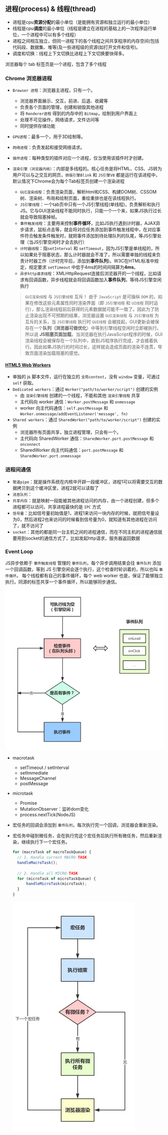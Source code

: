## 进程(process) & 线程(thread)
* 进程是cpu**资源分配**的最小单位（是能拥有资源和独立运行的最小单位）
* 线程是cpu**调度**的最小单位（线程是建立在进程的基础上的一次程序运行单位，一个进程中可以有多个线程）
* 进程之间相互独立，但同一进程下的各个线程之间共享程序的内存空间(包括代码段、数据集、堆等)及一些进程级的资源(如打开文件和信号)。
* 调度和切换：线程上下文切换比进程上下文切换要快得多。

浏览器每个 tab 标签页是一个进程，包含了多个线程

### Chrome 浏览器进程
* `Browser 进程`：浏览器主进程，只有一个。
  * 浏览器界面展示、交互，前进、后退、收藏等
  * 负责各个页面的管理，创建和销毁其他进程
  * 将 `Renderer进程` 得到的内存中的 `Bitmap`，绘制到用户界面上
  * 处理不可见操作，网络请求，文件访问等
  * 同时提供存储功能
* `GPU进程`：最多一个，用于3D绘制等。
* `网络进程`：负责发起和接受网络请求。
* `插件进程`：每种类型的插件对应一个进程，仅当使用该插件时才创建。
* `渲染引擎（浏览器内核）`：内部是多线程的。核心任务是将HTML、CSS、JS转为用户可以与之交互的网页，`排版引擎Blink` 和 `JS引擎V8` 都是运行在该进程中，默认情况下Chrome会为每个Tab标签页创建一个渲染进程
  * `GUI渲染线程`：负责渲染页面，解析html和CSS、构建DOM树、CSSOM树、渲染树、布局和绘制页面，重绘重排也是在该线程执行。
  * `JS引擎线程`：一个tab页中只有一个JS引擎线程(单线程)，负责解析和执行JS。它与GUI渲染线程不能同时执行，只能一个一个来，如果JS执行过长就会导致阻塞掉帧。
  * `事件触发线程`：主要用来控制**事件循环**，比如JS执行遇到计时器，AJAX异步请求，鼠标点击等，就会将对应任务添加到事件触发线程中，在对应事件符合触发条件触发时，就把事件添加到待处理队列的队尾，等JS引擎处理（当JS引擎空闲时才会去执行）
  * `计时器线程`：指`setInterval` 和 `setTimeout`，因为JS引擎是单线程的，所以如果处于阻塞状态，那么计时器就会不准了，所以需要单独的线程来负责计时器工作（计时完毕后，添加到**事件队列**)。W3C在HTML标准中规定，规定要求 `setTimeout` 中低于4ms的时间间隔算为**4ms**。
  * `异步http请求线程`：XMLHttpRequest连接后浏览器开的一个线程，比如请求有回调函数，异步线程就会将回调函数加入**事件队列**，等待JS引擎空闲执行

  > `GUI渲染线程` 与 `JS引擎线程` 互斥！
  由于 `JavaScript` 是可操纵 `DOM` 的，如果在修改这些元素属性同时渲染界面（即 `JS引擎线程` 和 `UI线程` 同时运行），那么渲染线程前后获得的元素数据就可能不一致了。因此为了防止渲染出现不可预期的结果，浏览器设置 `GUI渲染线程` 与 `JS引擎线程` 为互斥的关系，当 `JS引擎线程` 执行时 `GUI线程` 会被挂起，GUI更新会被保存在一个**队列（浏览器可做优化**）中等到引擎线程空闲时立即被执行。
  所以说 **JS阻塞页面加载**。当浏览器在执行JavaScript程序的时候，GUI渲染线程会被保存在一个队列中，直到JS程序执行完成，才会接着执行。因此如果JS执行的时间过长，这样就会造成页面的渲染不连贯，导致页面渲染加载阻塞的感觉。

#### [HTML5 Web Workers](https://developer.mozilla.org/en-US/docs/Web/API/Web_Workers_API/Using_web_workers)
* 单独的 js 脚本文件，运行在独立的 `全局context`，没有 `window` 变量，可通过 `self` 获取。
* `Dedicated workers`：通过 `Worker("path/to/worker/script")` 创建的实例
  * 由 `渲染引擎线程` 创建的一个线程，不能和其他 `渲染引擎线程` 共享
  * 主代码向 worker 通信：`Worker.postMessage` 和 `onmessage`
  * worker 向主代码通信：`self.postMessage` 和 `Worker.onmessage/addEventListener('message', fn)`
* `Shared workers`：通过 `SharedWorker("path/to/worker/script")` 创建的实例
  * 浏览器所有页面共享，独立进程管理，只会有一个。
  * 主代码向 SharedWorker 通信：`SharedWorker.port.postMessage` 和 `onconnect`
  * SharedWorker 向主代码通信：`port.postMessage` 和 `SharedWorker.port.onmessage`

### 进程间通信
* `管道pipe`：就是操作系统在内核中开辟一段缓冲区，进程1可以将需要交互的数据拷贝到这个缓冲区里，进程2就可以读取了
* `消息队列`：
* `共享内存`：就是映射一段能被其他进程访问的内存，由一个进程创建，但多个进程都可以访问，共享进程最快的是 `IPC` 方式
* `信号量`：比如信号量初始值是1，进程1来访问一块内存的时候，就把信号量设为0，然后进程2也来访问的时候看到信号量为0，就知道有其他进程在访问了，就不访问了
* `socket`：其他的都是同一台主机之间的进程通信，而在不同主机的进程通信就要用到socket的通信方式了，比如发起http请求，服务器返回数据


### Event Loop
JS异步依赖于 `事件触发线程` 管理的 `事件队列`，每个异步调用结束会往 `事件队列` 添加一个回调函数，等到 JS 引擎空闲会逐个执行，这个检查时轮训着的，所以也叫 `事件循环`。
每个线程都有自己的事件循环，每个 web worker 也是，保证了能够独立执行。同源的标签共享一个事件循环，所以能够同步通信。
![event-loop](./imgs/event-loop.jpg)

* macrotask
  * setTimeout / setInterval
  * setImmediate
  * MessageChannel
  * postMessage
* microtask
  * Promise
  * MutationObserver：监听dom变化
  * process.nextTick(NodeJS)
  
* 宏任务的回调会添加到 `事件队列`，每次执行完一个回调，浏览器会重新渲染。
* 宏任务中碰到微任务，会在执行完这个宏任务后执行所有微任务，然后重新渲染，继续执行下一个宏任务。
  ``` js
  for (macroTask of macroTaskQueue) {
    // 1. Handle current MACRO-TASK
    handleMacroTask();

    // 2. Handle all MICRO-TASK
    for (microTask of microTaskQueue) {
        handleMicroTask(microTask);
    }
  }
  ```
  ![tasks](./imgs/tasks.jpg)